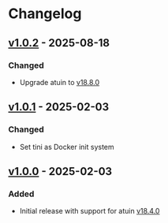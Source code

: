 # Changelog

<!--
All notable changes to this project will be documented in this file.

The format is based on [Keep a Changelog](https://keepachangelog.com/en/1.1.0/),
and this project adheres to [Semantic Versioning](https://semver.org/spec/v2.0.0.html).
-->

## [v1.0.2] - 2025-08-18

### Changed

- Upgrade atuin to [v18.8.0](https://github.com/atuinsh/atuin/releases/tag/v18.8.0)

## [v1.0.1] - 2025-02-03

### Changed

- Set tini as Docker init system

## [v1.0.0] - 2025-02-03

### Added

- Initial release with support for atuin [v18.4.0](https://github.com/atuinsh/atuin/releases/tag/v18.4.0)

[v1.0.2]: https://github.com/edoren/hassio-addons/releases/tag/v1.0.2-atuin
[v1.0.1]: https://github.com/edoren/hassio-addons/releases/tag/v1.0.1-atuin
[v1.0.0]: https://github.com/edoren/hassio-addons/releases/tag/v1.0.0-atuin
